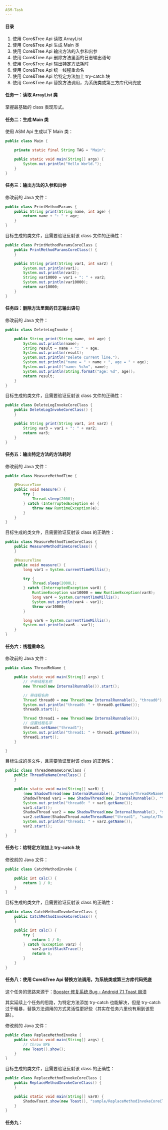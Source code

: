 ```yaml
---
ASM-Task 
---
```


#### 目录

1. 使用 Core&Tree Api 读取 ArrayList
2. 使用 Core&Tree Api 生成 Main 类
3. 使用 Core&Tree Api 输出方法的入参和出参
4. 使用 Core&Tree Api 删除方法里面的日志输出语句
4. 使用 Core&Tree Api 输出特定方法耗时
4. 使用 Core&Tree Api 统一线程重命名
4. 使用 Core&Tree Api 给特定方法加上 try-catch 块
4. 使用 Core&Tree Api 替换方法调用，为系统类或第三方库代码兜底

#### 任务一：读取 ArrayList 类

掌握最基础的 class 表现形式。

#### 任务二：生成 Main 类

使用 ASM Api 生成以下 Main 类：

```java
public class Main {

    private static final String TAG = "Main";

    public static void main(String[] args) {
        System.out.println("Hello World.");
    }
}
```

#### 任务三：输出方法的入参和出参

修改前的 Java 文件：

```java
public class PrintMethodParams {
    public String print(String name, int age) {
        return name + ": " + age;
    }
}
```

目标生成的类文件，且需要验证反射该 class 文件的正确性：

```java
public class PrintMethodParamsCoreClass {
    public PrintMethodParamsCoreClass() {
    }

    public String print(String var1, int var2) {
        System.out.println(var1);
        System.out.println(var2);
        String var10000 = var1 + ": " + var2;
        System.out.println(var10000);
        return var10000;
    }
}
```

#### 任务四：删除方法里面的日志输出语句

修改前的 Java 文件：

```java
public class DeleteLogInvoke {

    public String print(String name, int age) {
        System.out.println(name);
        String result = name + ": " + age;
        System.out.println(result);
        System.out.println("Delete current line.");
        System.out.println("name = " + name + ", age = " + age);
        System.out.printf("name: %s%n", name);
        System.out.println(String.format("age: %d", age));
        return result;
    }
}
```

目标生成的类文件，且需要验证反射该 class 文件的正确性：

```java
public class DeleteLogInvokeCoreClass {
    public DeleteLogInvokeCoreClass() {
    }

    public String print(String var1, int var2) {
        String var3 = var1 + ": " + var2;
        return var3;
    }
}
```

#### 任务五：输出特定方法的方法耗时

修改前的 Java 文件：

```java
public class MeasureMethodTime {

    @MeasureTime
    public void measure() {
        try {
            Thread.sleep(2000);
        } catch (InterruptedException e) {
            throw new RuntimeException(e);
        }
    }
}
```

目标生成的类文件，且需要验证反射该 class 的正确性：

```java
public class MeasureMethodTimeCoreClass {
    public MeasureMethodTimeCoreClass() {
    }

    @MeasureTime
    public void measure() {
        long var1 = System.currentTimeMillis();

        try {
            Thread.sleep(2000L);
        } catch (InterruptedException var8) {
            RuntimeException var10000 = new RuntimeException(var8);
            long var4 = System.currentTimeMillis();
            System.out.println(var4 - var1);
            throw var10000;
        }

        long var6 = System.currentTimeMillis();
        System.out.println(var6 - var1);
    }
}
```

#### 任务六：线程重命名

修改前的 Java 文件：

```java
public class ThreadReName {

    public static void main(String[] args) {
        // 不带线程名称
        new Thread(new InternalRunnable()).start();

        // 带线程名称
        Thread thread0 = new Thread(new InternalRunnable(), "thread0");
        System.out.println("thread0: " + thread0.getName());
        thread0.start();

        Thread thread1 = new Thread(new InternalRunnable());
        // 设置线程名字
        thread1.setName("thread1");
        System.out.println("thread1: " + thread1.getName());
        thread1.start();
    }

}
```

目标生成的类文件，且需要验证反射该 class 的正确性：

```java
public class ThreadReNameCoreClass {
    public ThreadReNameCoreClass() {
    }

    public static void main(String[] var0) {
        (new ShadowThread(new InternalRunnable(), "sample/ThreadReNameCoreClass#main-Thread-0")).start();
        ShadowThread var1 = new ShadowThread(new InternalRunnable(), "thread0", "sample/ThreadReNameCoreClass#main-Thread-1");
        System.out.println("thread0: " + var1.getName());
        var1.start();
        ShadowThread var2 = new ShadowThread(new InternalRunnable(), "sample/ThreadReNameCoreClass#main-Thread-2");
        var2.setName(ShadowThread.makeThreadName("thread1", "sample/ThreadReNameCoreClass#main-Thread-3"));
        System.out.println("thread1: " + var2.getName());
        var2.start();
    }
}
```

#### 任务七：给特定方法加上 try-catch 块

修改前的 Java 文件：

```java
public class CatchMethodInvoke {

    public int calc() {
        return 1 / 0;
    }
}
```

目标生成的类文件，且需要验证反射该 class 的正确性：

```java
public class CatchMethodInvokeCoreClass {
    public CatchMethodInvokeCoreClass() {
    }

    public int calc() {
        try {
            return 1 / 0;
        } catch (Exception var2) {
            var2.printStackTrace();
            return 0;
        }
    }
}
```

#### 任务八：使用 Core&Tree Api 替换方法调用，为系统类或第三方库代码兜底

这个任务的思路来源于：[Booster 修复系统 Bug - Android 7.1 Toast 崩溃](https://booster.johnsonlee.io/zh/guide/bugfixing/toast-crash-on-android-25.html#%E6%A0%B9%E6%9C%AC%E5%8E%9F%E5%9B%A0)

其实延续上个任务的思路，为特定方法添加 try-catch 也能解决，但是 try-catch 过于粗暴，替换方法调用的方式灵活性更好些（其实在任务六里也有用到该思路）。

修改前的 Java 文件：

```java
public class ReplaceMethodInvoke {
    public static void main(String[] args) {
        // throw NPE
        new Toast().show();
    }
}
```

目标生成的类文件，且需要验证反射该 class 的正确性：

```java
public class ReplaceMethodInvokeCoreClass {
    public ReplaceMethodInvokeCoreClass() {
    }

    public static void main(String[] var0) {
        ShadowToast.show(new Toast(), "sample/ReplaceMethodInvokeCoreClass");
    }
}
```

#### 任务九：
